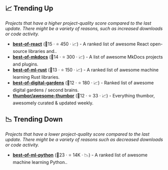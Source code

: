 ## 📈 Trending Up

_Projects that have a higher project-quality score compared to the last update. There might be a variety of reasons, such as increased downloads or code activity._

- <b><a href="https://github.com/LukasMasuch/best-of-react">best-of-react</a></b> (🥉15 ·  ⭐ 450 · 📈) - A ranked list of awesome React open-source libraries and.. <code><img src="https://cdn.icon-icons.com/icons2/2108/PNG/512/javascript_icon_130900.png" style="display:inline;" width="13" height="13"></code>
- <b><a href="https://github.com/mkdocs/catalog">best-of-mkdocs</a></b> (🥇14 ·  ⭐ 300 · 📈) - A list of awesome MkDocs projects and plugins.
- <b><a href="https://github.com/e-tornike/best-of-ml-rust">best-of-ml-rust</a></b> (🥉13 ·  ⭐ 150 · 📈) - A ranked list of awesome machine learning Rust libraries.
- <b><a href="https://github.com/lyz-code/best-of-digital-gardens">best-of-digital-gardens</a></b> (🥉12 ·  ⭐ 180 · 📈) - Ranked list of awesome digital gardens / second brains.
- <b><a href="https://github.com/thumbor/awesome-thumbor">thumbor/awesome-thumbor</a></b> (🥇12 ·  ⭐ 33 · 📈) - Everything thumbor, awesomely curated & updated weekly.

## 📉 Trending Down

_Projects that have a lower project-quality score compared to the last update. There might be a variety of reasons such as decreased downloads or code activity._

- <b><a href="https://github.com/ml-tooling/best-of-ml-python">best-of-ml-python</a></b> (🥇23 ·  ⭐ 14K · 📉) - A ranked list of awesome machine learning Python.. <code><img src="https://www.python.org/static/favicon.ico" style="display:inline;" width="13" height="13"></code>

